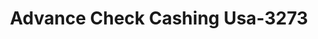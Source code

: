 ---
f_zip-code: 32068
f_state-code: FL
title: Advance Check Cashing Usa-3273
f_phone: 904-282-5030
f_city-only: Middleburg
f_address: 2557 Blanding Boulevard Middleburg
f_location-unique-id: '3273'
slug: advance-check-cashing-usa-3273
updated-on: '2024-05-30T13:46:58.046Z'
created-on: '2024-05-30T13:36:59.803Z'
published-on: '2024-05-30T13:54:32.469Z'
f_city-state: cms/city/middleburg-fl.md
f_company: cms/company/advance-check-cashing-usa.md
f_state: cms/state/florida.md
layout: '[payday-loan].html'
tags: payday-loan
---